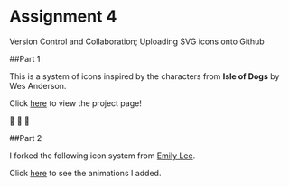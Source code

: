 # Assignment 4

Version Control and Collaboration; Uploading SVG icons onto Github

##Part 1

This is a system of icons inspired by the characters from **Isle of Dogs** by Wes Anderson. 

Click [here](http://i6.cims.nyu.edu/~qfl201/drawing/assignment%202/index.html) to view the project page!

:dog: :boy: :dog:

##Part 2

I forked the following icon system from [Emily Lee](https://github.com/eyl291/assignment4). 

Click [here]() to see the animations I added.